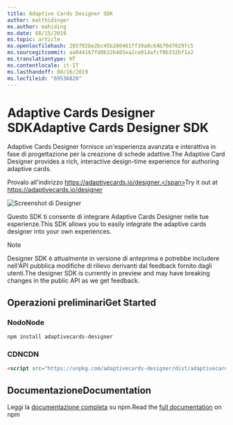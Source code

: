 ```yaml
---
title: Adaptive Cards Designer SDK
author: matthidinger
ms.author: mahiding
ms.date: 08/15/2019
ms.topic: article
ms.openlocfilehash: 285f02be2bc45b280461ff39a0c64b70d7029fc5
ms.sourcegitcommit: aa044167fd0b32b485ea2ce014afcf0b332bf1a2
ms.translationtype: HT
ms.contentlocale: it-IT
ms.lasthandoff: 08/16/2019
ms.locfileid: "69536820"
---
```

# <a name="adaptive-cards-designer-sdk"></a><span data-ttu-id="932bd-102">Adaptive Cards Designer SDK</span><span class="sxs-lookup"><span data-stu-id="932bd-102">Adaptive Cards Designer SDK</span></span>

<span data-ttu-id="932bd-103">Adaptive Cards Designer fornisce un'esperienza avanzata e interattiva in fase di progettazione per la creazione di schede adattive.</span><span class="sxs-lookup"><span data-stu-id="932bd-103">The Adaptive Card Designer provides a rich, interactive design-time experience for authoring adaptive cards.</span></span>

<span data-ttu-id="932bd-104">Provalo all'indirizzo https://adaptivecards.io/designer.</span><span class="sxs-lookup"><span data-stu-id="932bd-104">Try it out at https://adaptivecards.io/designer</span></span>

![Screenshot di Designer](../content/designer.png)

<span data-ttu-id="932bd-106">Questo SDK ti consente di integrare Adaptive Cards Designer nelle tue esperienze.</span><span class="sxs-lookup"><span data-stu-id="932bd-106">This SDK allows you to easily integrate the adaptive cards designer into your own experiences.</span></span>

> [!NOTE]
> 
> <span data-ttu-id="932bd-107">Designer SDK è attualmente in versione di anteprima e potrebbe includere nell'API pubblica modifiche di rilievo derivanti dal feedback fornito dagli utenti.</span><span class="sxs-lookup"><span data-stu-id="932bd-107">The designer SDK is currently in preview and may have breaking changes in the public API as we get feedback.</span></span>

## <a name="get-started"></a><span data-ttu-id="932bd-108">Operazioni preliminari</span><span class="sxs-lookup"><span data-stu-id="932bd-108">Get Started</span></span>

### <a name="node"></a><span data-ttu-id="932bd-109">Nodo</span><span class="sxs-lookup"><span data-stu-id="932bd-109">Node</span></span>

```console
npm install adaptivecards-designer
```

### <a name="cdn"></a><span data-ttu-id="932bd-110">CDN</span><span class="sxs-lookup"><span data-stu-id="932bd-110">CDN</span></span>

```html
<script src="https://unpkg.com/adaptivecards-designer/dist/adaptivecards-designer.js"></script>
```

## <a name="documentation"></a><span data-ttu-id="932bd-111">Documentazione</span><span class="sxs-lookup"><span data-stu-id="932bd-111">Documentation</span></span> 

<span data-ttu-id="932bd-112">Leggi la [documentazione completa](https://www.npmjs.com/package/adaptivecards-designer) su npm.</span><span class="sxs-lookup"><span data-stu-id="932bd-112">Read the [full documentation](https://www.npmjs.com/package/adaptivecards-designer) on npm</span></span>
